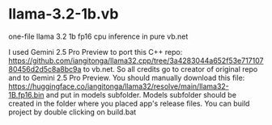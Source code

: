 # llama-3.2-1b.vb
one-file llama 3.2 1b fp16 cpu inference in pure vb.net

I used Gemini 2.5 Pro Preview to port this C++ repo: https://github.com/iangitonga/llama32.cpp/tree/3a4283044a652f53e71710780456d2d5c8a8bc9a to vb.net. So all credits go to creator of original repo and to Gemini 2.5 Pro Preview.
You should manually download this file: https://huggingface.co/iangitonga/llama32/resolve/main/llama32-1B.fp16.bin and put in models subfolder. Models subfolder should be created in the folder where you placed app's release files.
You can build project by double clicking on build.bat
